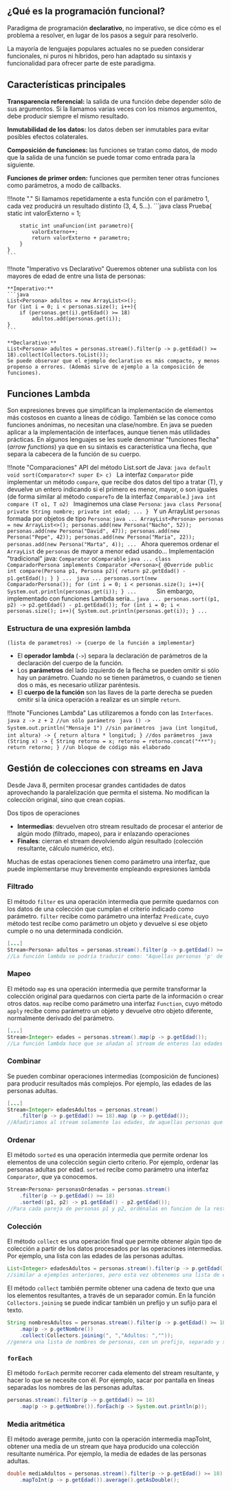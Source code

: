 ## ¿Qué es la programación funcional?

Paradigma de programación **declarativo**, no imperativo, se dice cómo es el problema a resolver, en lugar de los pasos a seguir para resolverlo.

La mayoría de lenguajes populares actuales no se pueden considerar funcionales, ni puros ni híbridos, pero han adaptado su sintaxis y funcionalidad para ofrecer parte de este paradigma.

## Características principales

**Transparencia referencial:** la salida de una función debe depender sólo de sus argumentos. Si la llamamos varias veces con los mismos argumentos, debe producir siempre el mismo resultado.

**Inmutabilidad de los datos:** los datos deben ser inmutables para evitar posibles efectos colaterales.

**Composición de funciones:** las funciones se tratan como datos, de modo que la salida de una función se puede tomar como entrada para la siguiente.

**Funciones de primer orden:** funciones que permiten tener otras funciones como parámetros, a modo de callbacks.

!!!note "."
	Si llamamos repetidamente a esta función con el parámetro 1, cada vez producirá un resultado distinto (3, 4, 5...).
	```java
	class Prueba{
        static int valorExterno = 1;

        static int unaFuncion(int parametro){
			valorExterno++;
			return valorExterno + parametro;
        }
    }
	```
!!!note "Imperativo  vs  Declarativo"
	Queremos obtener una sublista con los mayores de edad de entre una lista de personas:
	
	**Imperativo:**
	```java
	List<Persona> adultos = new ArrayList<>();
    for (int i = 0; i < personas.size(); i++){
		if (personas.get(i).getEdad() >= 18)
			adultos.add(personas.get(i));
    }
	```
	
	**Declarativo:**
	List<Persona> adultos = personas.stream().filter(p -> p.getEdad() >= 18).collect(Collectors.toList());
	Se puede observar que el ejemplo declarativo es más compacto, y menos propenso a errores. (Además sirve de ejemplo a la composición de funciones).

## Funciones Lambda

 Son expresiones breves que simplifican la implementación de elementos más costosos en cuanto a líneas de código. También se las conoce como funciones anónimas, no necesitan una clase/nombre. En java se pueden aplicar a la implementación de interfaces, aunque tienen más utilidades prácticas. En algunos lenguajes se les suele denominar "funciones flecha" (*arrow functions*) ya que en su sintaxis es característica una flecha, que separa la cabecera de la función de su cuerpo.

!!!note "Comparaciones"
	API del método List.sort de Java:
	```java
	default void sort(Comparator<? super E> c)
	```
	La interfaz `Comparator` pide implementar un método `compare`, que recibe dos datos del tipo a tratar (T), y devuelve un entero indicando si el primero es menor, mayor, o son iguales (de forma similar al método `compareTo` de la interfaz `Comparable`.)
	```java
	int compare (T o1, T o2)
	```
	Imaginemos una clase `Persona`:
	```java
	class Persona{
		private String nombre;
		private int edad;
		...
    }
	```
	Y un ArrayList `personas` formada por objetos de tipo `Persona`:
	```java
    ...
    ArrayList<Persona> personas = new ArrayList<>();
    personas.add(new Persona("Nacho", 52));
    personas.add(new Persona("David", 47));
    personas.add(new Persona("Pepe", 42));
    personas.add(new Persona("Maria", 22));
    personas.add(new Persona("Marta", 4));
    ...
	```
	Ahora queremos ordenar el `ArrayList` de `personas` de mayor a menor edad usando...
	Implementación "tradicional" java: `Comparator` o`Comparable`
	```java
    ...
    class ComparadorPersona implements Comparator <Persona>{
        @Override
        public int compare(Persona p1, Persona p2){
            return p2.getEdad() - p1.getEdad();
        }
    }
    ...
	```
	```java
    ...
    personas.sort(new ComparadorPersona());
    for (int i = 0; i < personas.size(); i++){
     System.out.println(personas.get(i));
    }
    ...		
	```
	Sin embargo, implementado con funciones Lambda seria...
	```java
    ...
    personas.sort((p1, p2) -> p2.getEdad() - p1.getEdad());
    for (int i = 0; i < personas.size(); i++){
        System.out.println(personas.get(i));
    }
    ...
	```

### Estructura de una expresión lambda

`(lista de parametros) -> {cuerpo de la función a implementar}`

- El **operador lambda** (`->`) separa la declaración de parámetros de la declaración del cuerpo de la función.
- Los **parámetros** del lado izquierdo de la flecha se pueden omitir si sólo hay un parámetro. Cuando no se tienen parámetros, o cuando se tienen dos o más, es necesario utilizar paréntesis.
- El **cuerpo de la función** son las llaves de la parte derecha se pueden omitir si la única operación a realizar es un simple `return`.

!!!note "Funciones Lambda"
	Las utilizaremos a fondo con las `Interfaces`.
	```java
	z -> z + 2 //un sólo parámetro
	```
	```java
	() -> System.out.println("Mensaje 1") //sin parámetros
	```
	```java
	(int longitud, int altura) -> { return altura * longitud; } //dos parámetros
	```
	```java
	(String x) -> {
     String retorno = x;
     retorno = retorno.concat("***");
     return retorno;
    } //un bloque de código más elaborado
	```
## Gestión de colecciones con streams en Java

Desde Java 8, permiten procesar grandes cantidades de datos aprovechando la paralelización que permita el sistema. No modifican la colección original, sino que crean copias. 

Dos tipos de operaciones 

- **Intermedias**: devuelven otro stream resultado de procesar el anterior de algún modo (filtrado, mapeo), para ir enlazando operaciones 
- **Finales**: cierran el stream devolviendo algún resultado (colección resultante, cálculo numérico, etc). 

Muchas de estas operaciones tienen como parámetro una interfaz, que puede implementarse muy brevemente empleando expresiones lambda

### Filtrado

El método `filter` es una operación intermedia que permite quedarnos con los datos de una colección que cumplan el criterio indicado como parámetro. `filter` recibe como parámetro una interfaz `Predicate`, cuyo método test recibe como parámetro un objeto y devuelve si ese objeto cumple o no una determinada condición.

```java
[...]
Stream<Persona> adultos = personas.stream().filter(p -> p.getEdad() >= 18);
//La función lambda se podría traducir como: "Aquellas personas 'p' de la colección cuya edad sea mayor o igual que 18 años"
```

### Mapeo

El método `map` es una operación intermedia que permite transformar la colección original para quedarnos con cierta parte de la información o crear otros datos. `map` recibe como parámetro una interfaz `Function`, cuyo método `apply` recibe como parámetro un objeto y devuelve otro objeto diferente, normalmente derivado del parámetro.

```java
[...]
Stream<Integer> edades = personas.stream().map(p -> p.getEdad());
//La función lambda hace que se añadan al stream de enteros las edades de las personas 'p' de la colección personas.
```

### Combinar

Se pueden combinar operaciones intermedias (composición de funciones) para producir resultados más complejos. Por ejemplo, las edades de las personas adultas.

```java
[...]
Stream<Integer> edadesAdultos = personas.stream()
    .filter(p -> p.getEdad() >= 18).map (p -> p.getEdad());
//Añadiriamos al stream solamente las edades, de aquellas personas que son mayores de edad.
```

### Ordenar

 El método `sorted` es una operación intermedia que permite ordenar los elementos de una colección según cierto criterio. Por ejemplo, ordenar las personas adultas por edad. `sorted` recibe como parámetro una interfaz `Comparator`, que ya conocemos.

```java
Stream<Persona> personasOrdenadas = personas.stream()
    .filter(p -> p.getEdad() >= 18)
    .sorted((p1, p2) -> p1.getEdad() - p2.getEdad());
//Para cada pareja de personas p1 y p2, ordénalas en funcion de la resta de la edad de p1 menos la edad de p2 (lo que haciamos en el compareTo)
```

### Colección

El método `collect` es una operación final que permite obtener algún tipo de colección a partir de los datos procesados por las operaciones intermedias. Por ejemplo, una lista con las edades de las personas adultas.

```java
List<Integer> edadesAdultos = personas.stream().filter(p -> p.getEdad() >= 18).map(p -> p.getEdad()).collect(Collectors.toList());
//similar a ejemplos anteriores, pero esta vez obtenemos una lista de enteros, en lugar de un stream.
```

El método `collect` también permite obtener una cadena de texto que una los elementos resultantes, a través de un separador común. En la función `Collectors.joining` se puede indicar también un prefijo y un sufijo para el texto.

```java
String nombresAdultos = personas.stream().filter(p -> p.getEdad() >= 18)
    .map(p -> p.getNombre())
    .collect(Collectors.joining(", ","Adultos: ",""));
//genera una lista de nombres de personas, con un prefijo, separado y sufijo.
```

### `forEach`

El método `forEach` permite recorrer cada elemento del stream resultante, y hacer lo que se necesite con él. Por ejemplo, sacar por pantalla en líneas separadas los nombres de las personas adultas.

```java
personas.stream().filter(p -> p.getEdad() >= 18)
    .map(p -> p.getNombre()).forEach(p -> System.out.println(p));
```

### Media aritmética

El método average permite, junto con la operación intermedia mapToInt, obtener una media de un stream que haya producido una colección resultante numérica. Por ejemplo, la media de edades de las personas adultas.

```java
double mediaAdultos = personas.stream().filter(p -> p.getEdad() >= 18)
    .mapToInt(p -> p.getEdad()).average().getAsDouble();
```

